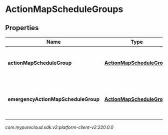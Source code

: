 # ActionMapScheduleGroups


## Properties

| Name | Type | Description | Notes |
| ------------ | ------------- | ------------- | ------------- |
| **actionMapScheduleGroup** | [**ActionMapScheduleGroup**](ActionMapScheduleGroup) | The actions map's associated schedule group. |  |
| **emergencyActionMapScheduleGroup** | [**ActionMapScheduleGroup**](ActionMapScheduleGroup) | The action map's associated emergency schedule group. |  [optional] |




_com.mypurecloud.sdk.v2:platform-client-v2:220.0.0_

